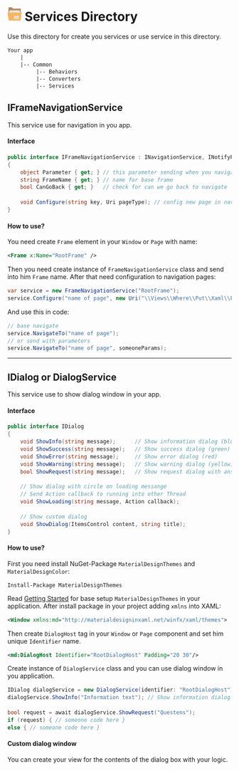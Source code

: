 ﻿# ![](../../Images/folder32x32.png) Services Directory 
Use this directory for create you services or use service in this directory.

``` text
Your app
    |
    |-- Common
         |-- Behaviors
         |-- Converters
         |-- Services
```

## IFrameNavigationService
This service use for navigation in you app.
#### Interface
``` csharp
public interface IFrameNavigationService : INavigationService, INotifyPropertyChanged
{
    object Parameter { get; } // this parameter sending when you navigate new page
    string FrameName { get; } // name for base frame
    bool CanGoBack { get; }   // check for can we go back to navigate

    void Configure(string key, Uri pageType); // config new page in navigation service
}
``` 

#### How to use?
You need create `Frame` element in your `Window` or `Page` with name:
``` xml
<Frame x:Name="RootFrame" />
```
Then you need create instance of `FrameNavigationService` class and send into him `Frame` name. After that need configuration to navigation pages:
``` csharp
var service = new FrameNavigationService("RootFrame");
service.Configure("name of page", new Uri("\\Views\\Where\\Put\\Xaml\\File.xaml", UriKind.Relative));
```
And use this in code:
``` csharp
// base navigate
service.NavigateTo("name of page");
// or send with parameters
service.NavigateTo("name of page", someoneParams);
```
---
## IDialog or DialogService
This service use to show dialog window in your app.
#### Interface
``` csharp
public interface IDialog
{
    void ShowInfo(string message);      // Show information dialog (blue)
    void ShowSuccess(string message);   // Show success dialog (green)
    void ShowError(string message);     // Show error dialog (red)
    void ShowWarning(string message);   // Show warning dialog (yellow)
    bool ShowRequest(string message);   // Show request dialog with answer
    
    // Show dialog with circle on loading messange
    // Send Action callback to running into other Thread
    void ShowLoading(string message, Action callback);

    // Show custom dialog
    void ShowDialog(ItemsControl content, string title);
}
```
#### How to use?
First you need install NuGet-Package `MaterialDesignThemes` and `MaterialDesignColor`:
```
Install-Package MaterialDesignThemes
```
Read [Getting Started](https://github.com/MaterialDesignInXAML/MaterialDesignInXamlToolkit/wiki/Getting-Started) for base setup `MaterialDesignThemes` in your application. After install package in your project adding `xmlns` into XAML:
``` xml
<Window xmlns:md="http://materialdesigninxaml.net/winfx/xaml/themes">
```
Then create `DialogHost` tag in your `Window` or `Page` component and set him unique `Identifier` name.
``` xml
<md:DialogHost Identifier="RootDialogHost" Padding="20 30"/>
```
Create instance of `DialogService` class and you can use dialog window in you application.
``` csharp
IDialog dialogService = new DialogService(identifier: "RootDialogHost");
dialogService.ShowInfo("Information text"); // Show information dialog in you application

bool request = await dialogService.ShowRequest("Questens");
if (request) { // someone code here }
else { // someone code here }
```
#### Custom dialog window
You can create your view for the contents of the dialog box with your logic.
